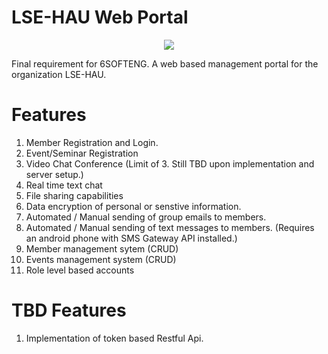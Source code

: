 LSE-HAU Web Portal
=======
<p align="center"><img src="http://i.imgur.com/6YknGdj.png"></p>
Final requirement for 6SOFTENG. A web based management portal for the organization LSE-HAU.

# Features
1. Member Registration and Login.
2. Event/Seminar Registration
3. Video Chat Conference (Limit of 3. Still TBD upon implementation and server setup.)
4. Real time text chat
5. File sharing capabilities
6. Data encryption of personal or senstive information.
7. Automated / Manual sending of group emails to members.
8. Automated / Manual sending of text messages to members. (Requires an android phone with SMS Gateway API installed.)
9. Member management sytem (CRUD)
10. Events management system (CRUD)
10. Role level based accounts

# TBD Features
1) Implementation of token based Restful Api.